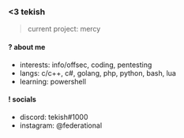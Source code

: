 ### <3 tekish

> current project: mercy

#### ? about me
- interests: info/offsec, coding, pentesting
- langs: c/c++, c#, golang, php, python, bash, lua
- learning: powershell

#### ! socials
- discord: tekish#1000
- instagram: @federational

